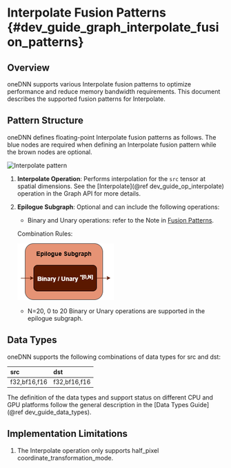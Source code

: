 Interpolate Fusion Patterns {#dev_guide_graph_interpolate_fusion_patterns}
==========================================================================

## Overview

oneDNN supports various Interpolate fusion patterns to optimize performance and
reduce memory bandwidth requirements. This document describes the supported
fusion patterns for Interpolate.

## Pattern Structure

oneDNN defines floating-point Interpolate fusion patterns as follows.
The blue nodes are required when defining an Interpolate fusion pattern while the
brown nodes are optional.

![Interpolate pattern](images/interpolate_pattern.png)

1. **Interpolate Operation**: Performs interpolation for the `src` tensor at spatial
   dimensions. See the [Interpolate](@ref dev_guide_op_interpolate)
   operation in the Graph API for more details.
2. **Epilogue Subgraph**: Optional and can include the following operations:
   - Binary and Unary operations: refer to the Note in
     [Fusion Patterns](graph_fusion_patterns.html).

   Combination Rules:

   ![epilogue subgraph](images/epilogue_subgraph_general_1.png)

   - N=20, 0 to 20 Binary or Unary operations are supported in the epilogue
     subgraph.

## Data Types

oneDNN supports the following combinations of data types for src and dst:

| src          | dst          |
| :----------- | :----------- |
| f32,bf16,f16 | f32,bf16,f16 |

The definition of the data types and support status on different CPU and GPU
platforms follow the general description in the [Data Types Guide](@ref dev_guide_data_types).

## Implementation Limitations

1. The Interpolate operation only supports half_pixel coordinate_transformation_mode.
